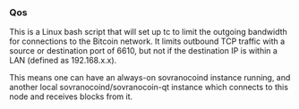 ### Qos ###

This is a Linux bash script that will set up tc to limit the outgoing bandwidth for connections to the Bitcoin network. It limits outbound TCP traffic with a source or destination port of 6610, but not if the destination IP is within a LAN (defined as 192.168.x.x).

This means one can have an always-on sovranocoind instance running, and another local sovranocoind/sovranocoin-qt instance which connects to this node and receives blocks from it.
